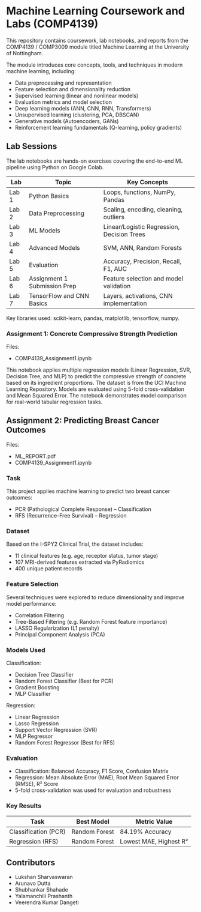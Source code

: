 # Machine Learning Coursework and Labs (COMP4139)

This repository contains coursework, lab notebooks, and reports from the COMP4139 / COMP3009 module titled Machine Learning at the University of Nottingham.

The module introduces core concepts, tools, and techniques in modern machine learning, including:

- Data preprocessing and representation  
- Feature selection and dimensionality reduction  
- Supervised learning (linear and nonlinear models)  
- Evaluation metrics and model selection  
- Deep learning models (ANN, CNN, RNN, Transformers)  
- Unsupervised learning (clustering, PCA, DBSCAN)  
- Generative models (Autoencoders, GANs)  
- Reinforcement learning fundamentals (Q-learning, policy gradients)

## Lab Sessions

The lab notebooks are hands-on exercises covering the end-to-end ML pipeline using Python on Google Colab.

| Lab    | Topic                         | Key Concepts                                      |
|--------|-------------------------------|--------------------------------------------------|
| Lab 1  | Python Basics                 | Loops, functions, NumPy, Pandas                  |
| Lab 2  | Data Preprocessing            | Scaling, encoding, cleaning, outliers            |
| Lab 3  | ML Models                     | Linear/Logistic Regression, Decision Trees       |
| Lab 4  | Advanced Models               | SVM, ANN, Random Forests                         |
| Lab 5  | Evaluation                    | Accuracy, Precision, Recall, F1, AUC             |
| Lab 6  | Assignment 1 Submission Prep | Feature selection and model validation           |
| Lab 7  | TensorFlow and CNN Basics    | Layers, activations, CNN implementation          |

Key libraries used: scikit-learn, pandas, matplotlib, tensorflow, numpy.

### Assignment 1: Concrete Compressive Strength Prediction

Files: 
- COMP4139_Assignment1.ipynb

This notebook applies multiple regression models (Linear Regression, SVR, Decision Tree, and MLP) to predict the compressive strength of concrete based on its ingredient proportions. The dataset is from the UCI Machine Learning Repository. Models are evaluated using 5-fold cross-validation and Mean Squared Error. The notebook demonstrates model comparison for real-world tabular regression tasks.

## Assignment 2: Predicting Breast Cancer Outcomes

Files:
- ML_REPORT.pdf  
- COMP4139_Assignment1.ipynb

### Task

This project applies machine learning to predict two breast cancer outcomes:

- PCR (Pathological Complete Response) – Classification  
- RFS (Recurrence-Free Survival) – Regression

### Dataset

Based on the I-SPY2 Clinical Trial, the dataset includes:

- 11 clinical features (e.g. age, receptor status, tumor stage)  
- 107 MRI-derived features extracted via PyRadiomics  
- 400 unique patient records  

### Feature Selection

Several techniques were explored to reduce dimensionality and improve model performance:

- Correlation Filtering  
- Tree-Based Filtering (e.g. Random Forest feature importance)  
- LASSO Regularization (L1 penalty)  
- Principal Component Analysis (PCA)  

### Models Used

Classification:
- Decision Tree Classifier  
- Random Forest Classifier (Best for PCR)  
- Gradient Boosting  
- MLP Classifier  

Regression:
- Linear Regression  
- Lasso Regression  
- Support Vector Regression (SVR)  
- MLP Regressor  
- Random Forest Regressor (Best for RFS)  

### Evaluation

- Classification: Balanced Accuracy, F1 Score, Confusion Matrix  
- Regression: Mean Absolute Error (MAE), Root Mean Squared Error (RMSE), R² Score  
- 5-fold cross-validation was used for evaluation and robustness  

### Key Results

| Task                | Best Model       | Metric Value             |
|---------------------|------------------|---------------------------|
| Classification (PCR)| Random Forest    | 84.19% Accuracy           |
| Regression (RFS)    | Random Forest    | Lowest MAE, Highest R²    |

## Contributors

- Lukshan Sharvaswaran  
- Arunavo Dutta  
- Shubhankar Shahade  
- Yalamanchili Prashanth  
- Veerendra Kumar Dangeti  
